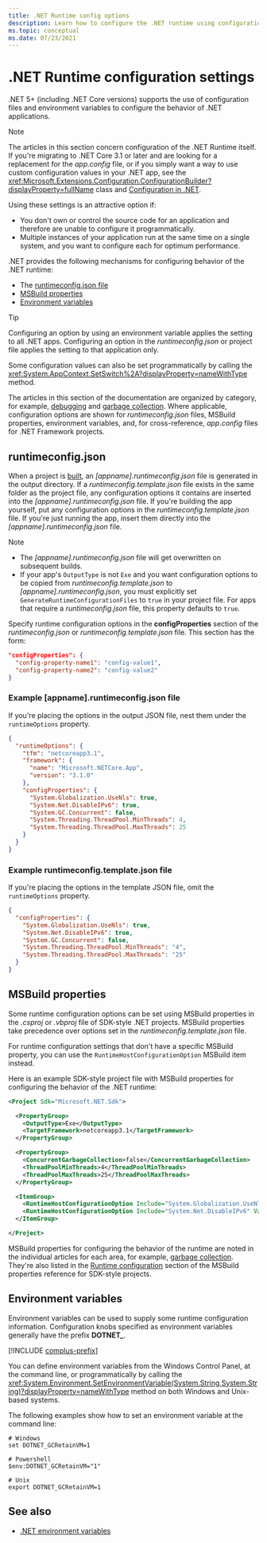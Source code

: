 ```yaml
---
title: .NET Runtime config options
description: Learn how to configure the .NET runtime using configuration settings.
ms.topic: conceptual
ms.date: 07/23/2021
---
```

# .NET Runtime configuration settings

.NET 5+ (including .NET Core versions) supports the use of configuration files and environment variables to configure the behavior of .NET applications.

> [!NOTE]
> The articles in this section concern configuration of the .NET Runtime itself. If you're migrating to .NET Core 3.1 or later and are looking for a replacement for the *app.config* file, or if you simply want a way to use custom configuration values in your .NET app, see the <xref:Microsoft.Extensions.Configuration.ConfigurationBuilder?displayProperty=fullName> class and [Configuration in .NET](../extensions/configuration.md).

Using these settings is an attractive option if:

- You don't own or control the source code for an application and therefore are unable to configure it programmatically.
- Multiple instances of your application run at the same time on a single system, and you want to configure each for optimum performance.

.NET provides the following mechanisms for configuring behavior of the .NET runtime:

- The [runtimeconfig.json file](#runtimeconfigjson)
- [MSBuild properties](#msbuild-properties)
- [Environment variables](#environment-variables)

> [!TIP]
> Configuring an option by using an environment variable applies the setting to all .NET apps. Configuring an option in the *runtimeconfig.json* or project file applies the setting to that application only.

Some configuration values can also be set programmatically by calling the <xref:System.AppContext.SetSwitch%2A?displayProperty=nameWithType> method.

The articles in this section of the documentation are organized by category, for example, [debugging](debugging-profiling.md) and [garbage collection](garbage-collector.md). Where applicable, configuration options are shown for *runtimeconfig.json* files, MSBuild properties, environment variables, and, for cross-reference, *app.config* files for .NET Framework projects.

## runtimeconfig.json

When a project is [built](../tools/dotnet-build.md), an *[appname].runtimeconfig.json* file is generated in the output directory. If a *runtimeconfig.template.json* file exists in the same folder as the project file, any configuration options it contains are inserted into the *[appname].runtimeconfig.json* file. If you're building the app yourself, put any configuration options in the *runtimeconfig.template.json* file. If you're just running the app, insert them directly into the *[appname].runtimeconfig.json* file.

> [!NOTE]
>
> - The *[appname].runtimeconfig.json* file will get overwritten on subsequent builds.
> - If your app's `OutputType` is not `Exe` and you want configuration options to be copied from *runtimeconfig.template.json* to *[appname].runtimeconfig.json*, you must explicitly set `GenerateRuntimeConfigurationFiles` to `true` in your project file. For apps that require a *runtimeconfig.json* file, this property defaults to `true`.

Specify runtime configuration options in the **configProperties** section of the *runtimeconfig.json* or *runtimeconfig.template.json* file. This section has the form:

```json
"configProperties": {
  "config-property-name1": "config-value1",
  "config-property-name2": "config-value2"
}
```

### Example [appname].runtimeconfig.json file

If you're placing the options in the output JSON file, nest them under the `runtimeOptions` property.

```json
{
  "runtimeOptions": {
    "tfm": "netcoreapp3.1",
    "framework": {
      "name": "Microsoft.NETCore.App",
      "version": "3.1.0"
    },
    "configProperties": {
      "System.Globalization.UseNls": true,
      "System.Net.DisableIPv6": true,
      "System.GC.Concurrent": false,
      "System.Threading.ThreadPool.MinThreads": 4,
      "System.Threading.ThreadPool.MaxThreads": 25
    }
  }
}
```

### Example runtimeconfig.template.json file

If you're placing the options in the template JSON file, omit the `runtimeOptions` property.

```json
{
  "configProperties": {
    "System.Globalization.UseNls": true,
    "System.Net.DisableIPv6": true,
    "System.GC.Concurrent": false,
    "System.Threading.ThreadPool.MinThreads": "4",
    "System.Threading.ThreadPool.MaxThreads": "25"
  }
}
```

## MSBuild properties

Some runtime configuration options can be set using MSBuild properties in the *.csproj* or *.vbproj* file of SDK-style .NET projects. MSBuild properties take precedence over options set in the *runtimeconfig.template.json* file.

For runtime configuration settings that don't have a specific MSBuild property, you can use the `RuntimeHostConfigurationOption` MSBuild item instead.

Here is an example SDK-style project file with MSBuild properties for configuring the behavior of the .NET runtime:

```xml
<Project Sdk="Microsoft.NET.Sdk">

  <PropertyGroup>
    <OutputType>Exe</OutputType>
    <TargetFramework>netcoreapp3.1</TargetFramework>
  </PropertyGroup>

  <PropertyGroup>
    <ConcurrentGarbageCollection>false</ConcurrentGarbageCollection>
    <ThreadPoolMinThreads>4</ThreadPoolMinThreads>
    <ThreadPoolMaxThreads>25</ThreadPoolMaxThreads>
  </PropertyGroup>

  <ItemGroup>
    <RuntimeHostConfigurationOption Include="System.Globalization.UseNls" Value="true" />
    <RuntimeHostConfigurationOption Include="System.Net.DisableIPv6" Value="true" />
  </ItemGroup>

</Project>
```

MSBuild properties for configuring the behavior of the runtime are noted in the individual articles for each area, for example, [garbage collection](garbage-collector.md). They're also listed in the [Runtime configuration](../project-sdk/msbuild-props.md#runtime-configuration-properties) section of the MSBuild properties reference for SDK-style projects.

## Environment variables

Environment variables can be used to supply some runtime configuration information. Configuration knobs specified as environment variables generally have the prefix **DOTNET_**.

[!INCLUDE [complus-prefix](../../../includes/complus-prefix.md)]

You can define environment variables from the Windows Control Panel, at the command line, or programmatically by calling the <xref:System.Environment.SetEnvironmentVariable(System.String,System.String)?displayProperty=nameWithType> method on both Windows and Unix-based systems.

The following examples show how to set an environment variable at the command line:

```shell
# Windows
set DOTNET_GCRetainVM=1

# Powershell
$env:DOTNET_GCRetainVM="1"

# Unix
export DOTNET_GCRetainVM=1
```

## See also

- [.NET environment variables](../tools/dotnet-environment-variables.md)
